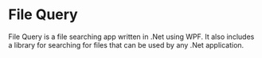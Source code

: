 # File Query
File Query is a file searching app written in .Net using WPF. It also includes a library for searching for files that can be used by any .Net application.

